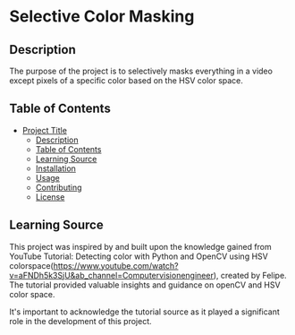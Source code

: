 # Selective Color Masking
## Description

The purpose of the project is to selectively masks everything in a video except pixels of a specific color based on the HSV color space.

## Table of Contents

- [Project Title](#project-title)
  - [Description](#description)
  - [Table of Contents](#table-of-contents)
  - [Learning Source](#learning-source)
  - [Installation](#installation)
  - [Usage](#usage)
  - [Contributing](#contributing)
  - [License](#license)

## Learning Source

This project was inspired by and built upon the knowledge gained from YouTube Tutorial: Detecting color with Python and OpenCV using HSV colorspace(https://www.youtube.com/watch?v=aFNDh5k3SjU&ab_channel=Computervisionengineer), created by Felipe. The tutorial provided valuable insights and guidance on openCV and HSV color space.

It's important to acknowledge the tutorial source as it played a significant role in the development of this project.

